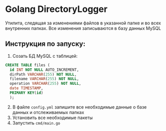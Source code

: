 # Golang DirectoryLogger

Утилита, следящая за изменениями файлов в указанной папке и во всех внутренних папках. Все изменения записываются в базу данных MySQL

## Инструкция по запуску:
1. Созать БД MySQL с таблицей:
```sql
CREATE TABLE files (
  id INT NOT NULL AUTO_INCREMENT,
  dirPath VARCHAR(255) NOT NULL,
  filename VARCHAR(255) NOT NULL,
  operation VARCHAR(255) NOT NULL,
  date TIMESTAMP,
  PRIMARY KEY(id)
  );
```
2. В файле ```config.yml``` запишите все необходимые данные о базе данных и отслеживаемых папках
3. Установить все необходимые пакеты
4. Запустить ```cmd/main.go```
